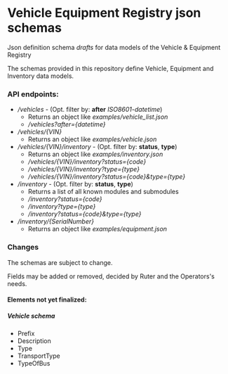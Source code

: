 # Vehicle Equipment Registry json schemas

Json definition schema *drafts* for data models of the Vehicle &amp; Equipment Registry

The schemas provided in this repository define Vehicle, Equipment and Inventory data models.


### API endpoints:

 * _/vehicles_ - (Opt. filter by: __after__ _ISO8601-datetime_)
   * Returns an object like _examples/vehicle_list.json_
   * _/vehicles?after={datetime}_
 * _/vehicles/{VIN}_
   * Returns an object like _examples/vehicle.json_
 * _/vehicles/{VIN}/inventory_ - (Opt. filter by: __status__, __type__)
   * Returns an object like _examples/inventory.json_
   * _/vehicles/{VIN}/inventory?status={code}_
   * _/vehicles/{VIN}/inventory?type={type}_
   * _/vehicles/{VIN}/inventory?status={code}&type={type}_
 * _/inventory_ - (Opt. filter by: __status__, __type__)
   * Returns a list of all known modules and submodules
   * _/inventory?status={code}_
   * _/inventory?type={type}_
   * _/inventory?status={code}&type={type}_
 * _/inventory/{SerialNumber}_
   * Returns an object like _examples/equipment.json_

### Changes
The schemas are subject to change.

Fields may be added or removed, decided by Ruter and the Operators's needs.

#### Elements not yet finalized:

##### Vehicle schema
  * Prefix
  * Description
  * Type
  * TransportType
  * TypeOfBus
